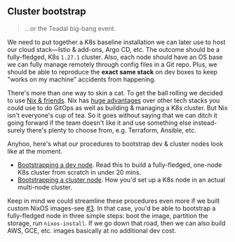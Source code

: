 Cluster bootstrap
-----------------
> ...or the Teadal big-bang event.

We need to put together a K8s baseline installation we can later
use to host our cloud stack—Istio & add-ons, Argo CD, etc. The
outcome should be a fully-fledged, K8s `1.27.1` cluster. Also,
each node should have an OS base we can fully manage remotely through
config files in a Git repo. Plus, we should be able to reproduce
the **exact same stack** on dev boxes to keep "works on my machine"
accidents from happening.

There's more than one way to skin a cat. To get the ball rolling we
decided to use [Nix & friends][nix]. Nix has [huge advantages][nix-explore]
over other tech stacks you could use to do GitOps as well as building
& managing a K8s cluster. But Nix isn't everyone's cup of tea. So it
goes without saying that we can ditch it going forward if the team
doesn't like it and use something else instead-surely there's plenty
to choose from, e.g. Terraform, Ansible, etc.

Anyhoo, here's what our procedures to bootstrap dev & cluster nodes
look like at the moment.

- [Bootstrapping a dev node][vm]. Read this to build a fully-fledged,
  one-node K8s cluster from scratch in under 20 mins.
- [Bootstrapping a cluster node][node]. How you'd set up a K8s node
  in an actual multi-node cluster.

Keep in mind we could streamline these procedures even more if we
built custom NixOS images-see [#3][gh#3]. In that case, you'd be
able to bootstrap a fully-fledged node in three simple steps: boot
the image, partition the storage, run `nixos-install`. If we go down
that road, then we can also build AWS, GCE, etc. images basically at
no additional dev cost.




[gh#3]: https://github.com/c0c0n3/teadal.proto/issues/3
[nix]: https://nixos.org/
[nix-explore]: https://nixos.org/explore.html
[node]: ./node.md
[vm]: ./vm.md
